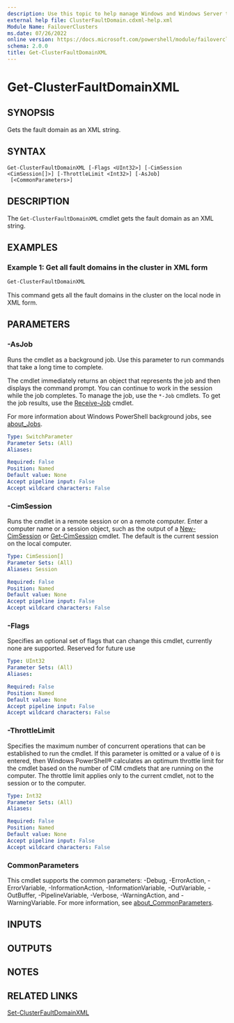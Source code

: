 ```yaml
---
description: Use this topic to help manage Windows and Windows Server technologies with Windows PowerShell.
external help file: ClusterFaultDomain.cdxml-help.xml
Module Name: FailoverClusters
ms.date: 07/26/2022
online version: https://docs.microsoft.com/powershell/module/failoverclusters/get-clusterfaultdomainxml?view=windowsserver2022-ps&wt.mc_id=ps-gethelp
schema: 2.0.0
title: Get-ClusterFaultDomainXML
---
```


# Get-ClusterFaultDomainXML

## SYNOPSIS
Gets the fault domain as an XML string.

## SYNTAX

```
Get-ClusterFaultDomainXML [-Flags <UInt32>] [-CimSession <CimSession[]>] [-ThrottleLimit <Int32>] [-AsJob]
 [<CommonParameters>]
```

## DESCRIPTION
The `Get-ClusterFaultDomainXML` cmdlet gets the fault domain as an XML string.

## EXAMPLES

### Example 1: Get all fault domains in the cluster in XML form
```powershell
Get-ClusterFaultDomainXML
```

This command gets all the fault domains in the cluster on the local node in XML form.

## PARAMETERS

### -AsJob
Runs the cmdlet as a background job. Use this parameter to run commands that take a long time to
complete.

The cmdlet immediately returns an object that represents the job and then displays the command
prompt. You can continue to work in the session while the job completes. To manage the job, use the
`*-Job` cmdlets. To get the job results, use the
[Receive-Job](https://go.microsoft.com/fwlink/?LinkID=113372) cmdlet.

For more information about Windows PowerShell background jobs, see
[about_Jobs](https://go.microsoft.com/fwlink/?LinkID=113251).

```yaml
Type: SwitchParameter
Parameter Sets: (All)
Aliases: 

Required: False
Position: Named
Default value: None
Accept pipeline input: False
Accept wildcard characters: False
```

### -CimSession
Runs the cmdlet in a remote session or on a remote computer. Enter a computer name or a session
object, such as the output of a [New-CimSession](https://go.microsoft.com/fwlink/p/?LinkId=227967)
or [Get-CimSession](https://go.microsoft.com/fwlink/p/?LinkId=227966) cmdlet. The default is the
current session on the local computer.

```yaml
Type: CimSession[]
Parameter Sets: (All)
Aliases: Session

Required: False
Position: Named
Default value: None
Accept pipeline input: False
Accept wildcard characters: False
```

### -Flags
Specifies an optional set of flags that can change this cmdlet, currently none are supported.
Reserved for future use

```yaml
Type: UInt32
Parameter Sets: (All)
Aliases: 

Required: False
Position: Named
Default value: None
Accept pipeline input: False
Accept wildcard characters: False
```

### -ThrottleLimit
Specifies the maximum number of concurrent operations that can be established to run the cmdlet. If
this parameter is omitted or a value of `0` is entered, then Windows PowerShell® calculates an
optimum throttle limit for the cmdlet based on the number of CIM cmdlets that are running on the
computer. The throttle limit applies only to the current cmdlet, not to the session or to the
computer.

```yaml
Type: Int32
Parameter Sets: (All)
Aliases: 

Required: False
Position: Named
Default value: None
Accept pipeline input: False
Accept wildcard characters: False
```

### CommonParameters
This cmdlet supports the common parameters: -Debug, -ErrorAction, -ErrorVariable,
-InformationAction, -InformationVariable, -OutVariable, -OutBuffer, -PipelineVariable, -Verbose,
-WarningAction, and -WarningVariable. For more information, see
[about_CommonParameters](https://go.microsoft.com/fwlink/?LinkID=113216).

## INPUTS

## OUTPUTS

## NOTES

## RELATED LINKS

[Set-ClusterFaultDomainXML](./Set-ClusterFaultDomainXML.md)

